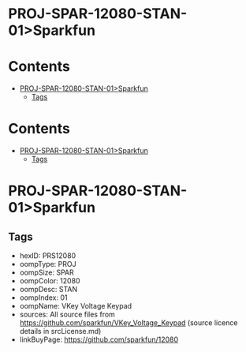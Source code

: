 
PROJ-SPAR-12080-STAN-01>Sparkfun
================================

Contents
========

* [PROJ-SPAR-12080-STAN-01>Sparkfun](#proj-spar-12080-stan-01sparkfun)
	* [Tags](#tags)

Contents
========

* [PROJ-SPAR-12080-STAN-01>Sparkfun](#proj-spar-12080-stan-01sparkfun)
	* [Tags](#tags)

# PROJ-SPAR-12080-STAN-01>Sparkfun

## Tags

- hexID: PRS12080
- oompType: PROJ
- oompSize: SPAR
- oompColor: 12080
- oompDesc: STAN
- oompIndex: 01
- oompName: VKey Voltage Keypad
- sources: All source files from https://github.com/sparkfun/VKey_Voltage_Keypad (source licence details in srcLicense.md)
- linkBuyPage: https://github.com/sparkfun/12080

